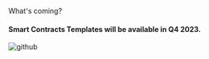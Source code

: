 <section class="py-3 mt-6 mb-5">
  <div class="container">
    <div class="row position-relative overflow-hidden mb-2">
      <div class="col-12">
        <div class="card position-relative shadow-lg bg-primary">
          <div class="card-body px-5 py-6">
            <span class="text-dark text-lg font-weight-bold">What's coming?</span>
            <h4 class="mt-1 text-dark text-4xl font-weight-black col-md-6">Smart Contracts Templates will be available in Q4 2023.</h4>
          </div>
        </div>
        <img src="{{root}}assets/img/smart-contract.png" class="position-absolute w-30 end-3 top-0 mt-sm-n6 d-md-block d-none" alt="github"/>
      </div>
    </div>
  </div>
</section>
